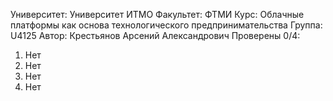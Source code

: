 Университет: Университет ИТМО 
Факультет: ФТМИ 
Курс: Облачные платформы как основа технологического предпринимательства 
Группа: U4125 
Автор: Крестьянов Арсений Александрович
Проверены 0/4:
1. Нет
2. Нет
3. Нет
4. Нет
